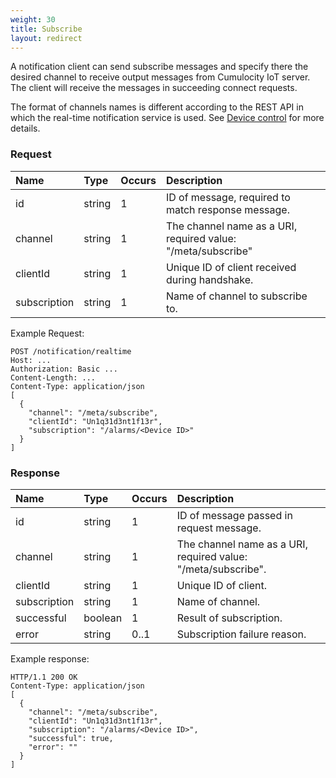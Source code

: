 ```yaml
---
weight: 30
title: Subscribe
layout: redirect
---
```


A notification client can send subscribe messages and specify there the desired channel to receive output messages from Cumulocity IoT server. The client will receive the messages in succeeding connect requests.

The format of channels names is different according to the REST API in which the real-time notification service is used. See [Device control](/reference/device-control) for more details.

### Request

|Name|Type|Occurs|Description|
|:---|:---|:-----|:----------|
|id|string|1|ID of message, required to match response message.|
|channel|string|1|The channel name as a URI, required value: "/meta/subscribe"|
|clientId|string|1|Unique ID of client received during handshake.|
|subscription|string|1|Name of channel to subscribe to.|

Example Request:
```http
POST /notification/realtime
Host: ...
Authorization: Basic ...
Content-Length: ...
Content-Type: application/json
[
  {
    "channel": "/meta/subscribe",
    "clientId": "Un1q31d3nt1f13r",
    "subscription": "/alarms/<Device ID>"
  }
]
```

### Response

|Name|Type|Occurs|Description|
|:---|:---|:-----|:----------|
|id|string|1|ID of message passed in request message.|
|channel|string|1|The channel name as a URI, required value: "/meta/subscribe".|
|clientId|string|1|Unique ID of client.|
|subscription|string|1|Name of channel.|
|successful|boolean|1|Result of subscription.|
|error|string|0..1|Subscription failure reason.|

Example response:

```http
HTTP/1.1 200 OK
Content-Type: application/json
[
  {
    "channel": "/meta/subscribe",
    "clientId": "Un1q31d3nt1f13r",
    "subscription": "/alarms/<Device ID>",
    "successful": true,
    "error": ""
  }
]
```
